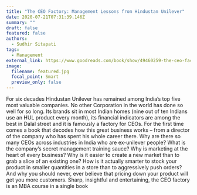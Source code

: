 ```yaml
---
title: "The CEO Factory: Management Lessons from Hindustan Unilever"
date: 2020-07-21T07:31:39.146Z
summary: ""
draft: false
featured: false
authors:
  - Sudhir Sitapati
tags:
  - Management
external_link: https://www.goodreads.com/book/show/49460259-the-ceo-factory
image:
  filename: featured.jpg
  focal_point: Smart
  preview_only: false
---
```

For six decades Hindustan Unilever has remained among India’s top five most valuable companies. No other Corporation in the world has done so well for so long. Its brands sit in most Indian homes (nine out of ten Indians use an HUL product every month), its financial indicators are among the best in Dalal street and it is famously a factory for CEOs. For the first time comes a book that decodes how this great business works – from a director of the company who has spent his whole career there. Why are there so many CEOs across industries in India who are ex-unilever people? What is the company’s secret management training sauce? Why is marketing at the heart of every business? Why is it easier to create a new market than to grab a slice of an existing one? How is it actually smarter to stock your product in smaller quantities in a store than to aggressively push orders? And why you should never, ever believe that pricing down your product will get you more customers. Sharp, insightful and entertaining, the CEO factory is an MBA course in a single book
